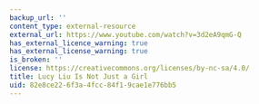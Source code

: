 ```yaml
---
backup_url: ''
content_type: external-resource
external_url: https://www.youtube.com/watch?v=3d2eA9qmG-Q
has_external_licence_warning: true
has_external_license_warning: true
is_broken: ''
license: https://creativecommons.org/licenses/by-nc-sa/4.0/
title: Lucy Liu Is Not Just a Girl
uid: 82e8ce22-6f3a-4fcc-84f1-9cae1e776bb5
---
```

